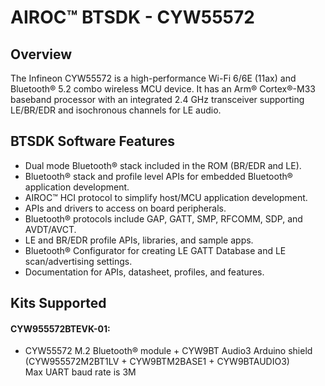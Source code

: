 # AIROC&#8482; BTSDK - CYW55572

## Overview
The Infineon CYW55572 is a high-performance Wi-Fi 6/6E (11ax) and Bluetooth&#174; 5.2
combo wireless MCU device. It has an Arm&#174; Cortex&#174;-M33 baseband processor with
an integrated 2.4 GHz transceiver supporting LE/BR/EDR and isochronous channels for LE
audio.

## BTSDK Software Features
- Dual mode Bluetooth&#174; stack included in the ROM (BR/EDR and LE).
- Bluetooth&#174; stack and profile level APIs for embedded Bluetooth&#174; application development.
- AIROC&#8482; HCI protocol to simplify host/MCU application development.
- APIs and drivers to access on board peripherals.
- Bluetooth&#174; protocols include GAP, GATT, SMP, RFCOMM, SDP, and AVDT/AVCT.
- LE and BR/EDR profile APIs, libraries, and sample apps.
- Bluetooth&#174; Configurator for creating LE GATT Database and LE scan/advertising settings.
- Documentation for APIs, datasheet, profiles, and features.

## Kits Supported
#### CYW955572BTEVK-01:
- CYW55572 M.2 Bluetooth&#174; module + CYW9BT Audio3 Arduino shield (CYW955572M2BT1LV + CYW9BTM2BASE1 + CYW9BTAUDIO3)<br>
   Max UART baud rate is 3M
